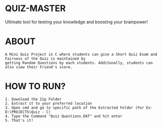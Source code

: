 # QUIZ-MASTER
Ultimate tool for testing your knowledge and boosting your brainpower!

# ABOUT

```
A Mini Quiz Project in C where students can give a Short Quiz Exam and Fairness of the Quiz is maintained by
getting Random Questions by each students. Additonally, students can also view their Friend's score.
```

# HOW TO RUN?

```
1. Download the Zip Folder
2. Extract it to your preferred location
3. Open cmd and go to specific path of the Extracted Folder (For Ex-D:\PROJECTS\Quiz - C)
4. Type the Command "Quiz Questions.DAT" and hit enter
5. That's it! 
```
